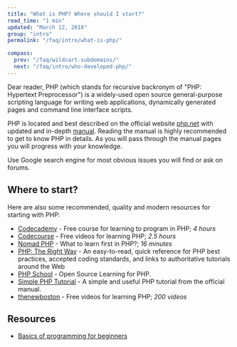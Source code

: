 ```yaml
---
title: "What is PHP? Where should I start?"
read_time: "1 min"
updated: "March 12, 2016"
group: "intro"
permalink: "/faq/intro/what-is-php/"

compass:
  prev: "/faq/wildcart-subdomains/"
  next: "/faq/intro/who-developed-php/"
---
```


Dear reader, PHP (which stands for recursive backronym of "PHP: Hypertext Preprocessor") is a widely-used open source general-purpose
scripting language for writing web applications, dynamically generated pages and command line interface scripts.

PHP is located and best described on the official website [php.net](http://php.net) with updated and in-depth [manual](http://php.net/manual). Reading the manual is highly recommended to get to know PHP in details. As you will pass through the manual pages you will progress with your knowledge.

Use Google search engine for most obvious issues you will find or ask on forums.

## Where to start?

Here are also some recommended, quality and modern resources for starting with PHP:

* [Codecademy](http://www.codecademy.com/tracks/php) - Free course for learning to program in PHP; *4 hours*
* [Codecourse](https://www.youtube.com/watch?v=QRmmISj6Rrw&list=PLfdtiltiRHWFD41D_LDomY1Fb-O9MtFqq) - Free videos for learning PHP; *2.5 hours*
* [Nomad PHP](https://www.youtube.com/watch?v=LpDSq7K_sUg) - What to learn first in PHP?; *16 minutes*
* [PHP: The Right Way](http://phptherightway.com) - An easy-to-read, quick reference for PHP best practices, accepted coding standards, and links to authoritative tutorials around the Web
* [PHP School](http.//phpschool.io) - Open Source Learning for PHP.
* [Simple PHP Tutorial](http://php.net/manual/en/tutorial.php) - A simple and useful PHP tutorial from the official manual.
* [thenewboston](https://www.thenewboston.com/videos.php?cat=11) - Free videos for learning PHP; *200 videos*

## Resources

* [Basics of programming for beginners](http://avinashseth.com/basics-programming-for-beginners/)
